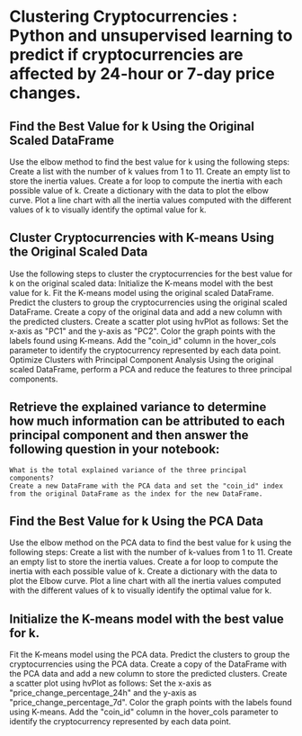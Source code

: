 #  Clustering Cryptocurrencies : Python and unsupervised learning to predict if cryptocurrencies are affected by 24-hour or 7-day price changes.

## Find the Best Value for k Using the Original Scaled DataFrame
Use the elbow method to find the best value for k using the following steps:
        Create a list with the number of k values from 1 to 11.
        Create an empty list to store the inertia values.
        Create a for loop to compute the inertia with each possible value of k.
        Create a dictionary with the data to plot the elbow curve.
        Plot a line chart with all the inertia values computed with the different values of k to visually identify the optimal value for k.

## Cluster Cryptocurrencies with K-means Using the Original Scaled Data
Use the following steps to cluster the cryptocurrencies for the best value for k on the original scaled data: 
        Initialize the K-means model with the best value for k.
        Fit the K-means model using the original scaled DataFrame.
        Predict the clusters to group the cryptocurrencies using the original scaled DataFrame.
        Create a copy of the original data and add a new column with the predicted clusters.
        Create a scatter plot using hvPlot as follows:
        Set the x-axis as "PC1" and the y-axis as "PC2".
        Color the graph points with the labels found using K-means.
        Add the "coin_id" column in the hover_cols parameter to identify the cryptocurrency represented by each data point.
        Optimize Clusters with Principal Component Analysis
        Using the original scaled DataFrame, perform a PCA and reduce the features to three principal components.

## Retrieve the explained variance to determine how much information can be attributed to each principal component and then answer the following question in your notebook:
    What is the total explained variance of the three principal components?
    Create a new DataFrame with the PCA data and set the "coin_id" index from the original DataFrame as the index for the new DataFrame.


## Find the Best Value for k Using the PCA Data
Use the elbow method on the PCA data to find the best value for k using the following steps:
        Create a list with the number of k-values from 1 to 11.
        Create an empty list to store the inertia values.
        Create a for loop to compute the inertia with each possible value of k.
        Create a dictionary with the data to plot the Elbow curve.
        Plot a line chart with all the inertia values computed with the different values of k to visually identify the optimal value for k.

## Initialize the K-means model with the best value for k.
 Fit the K-means model using the PCA data.
        Predict the clusters to group the cryptocurrencies using the PCA data.
        Create a copy of the DataFrame with the PCA data and add a new column to store the predicted clusters.
        Create a scatter plot using hvPlot as follows:
        Set the x-axis as "price_change_percentage_24h" and the y-axis as "price_change_percentage_7d".
        Color the graph points with the labels found using K-means.
        Add the "coin_id" column in the hover_cols parameter to identify the cryptocurrency represented by each data point.
